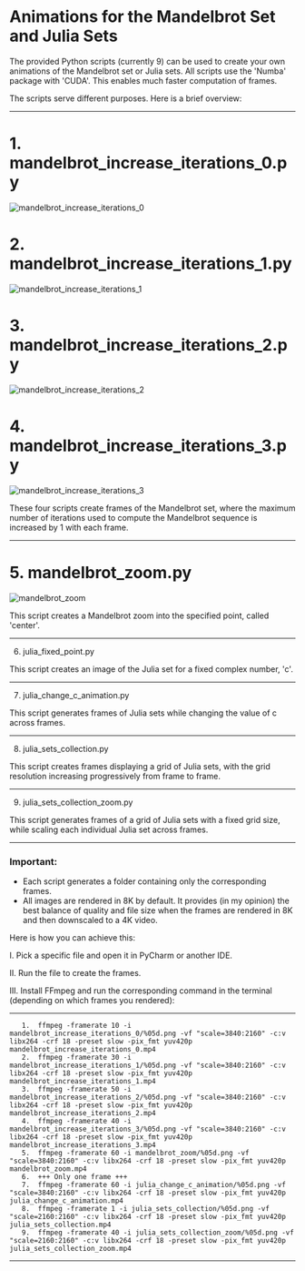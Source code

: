 # Animations for the Mandelbrot Set and Julia Sets

The provided Python scripts (currently 9) can be used to create your own animations of the Mandelbrot set or Julia sets.
All scripts use the 'Numba' package with 'CUDA'. This enables much faster computation of frames.

The scripts serve different purposes. Here is a brief overview:

-----------------------------------------------------------------------------------------------       
  # 1. mandelbrot_increase_iterations_0.py

![mandelbrot_increase_iterations_0](https://github.com/user-attachments/assets/3cae6733-70d7-4bc7-bd52-08a50b96ab25)

  # 2. mandelbrot_increase_iterations_1.py

![mandelbrot_increase_iterations_1](https://github.com/user-attachments/assets/0ac6025d-1c43-4456-b7a2-808db344321a)
  
 # 3. mandelbrot_increase_iterations_2.py

![mandelbrot_increase_iterations_2](https://github.com/user-attachments/assets/97bd9225-0ed9-4ca1-a840-1d6f66dc98bf)

 # 4. mandelbrot_increase_iterations_3.py
 
 ![mandelbrot_increase_iterations_3](https://github.com/user-attachments/assets/0c54cfef-e7cd-49d8-8bd9-a2b7dbef2af4)

     
These four scripts create frames of the Mandelbrot set, where the maximum number of iterations used to compute the Mandelbrot sequence is increased by 1 with each frame.

-----------------------------------------------------------------------------------------------       
 # 5. mandelbrot_zoom.py

 ![mandelbrot_zoom](https://github.com/user-attachments/assets/91ef08c2-bea0-4036-85c6-3d0ae5e71939)

     
This script creates a Mandelbrot zoom into the specified point, called 'center'.

-----------------------------------------------------------------------------------------------       

  6. julia_fixed_point.py
     
This script creates an image of the Julia set for a fixed complex number, 'c'.

-----------------------------------------------------------------------------------------------       

  7. julia_change_c_animation.py
      
This script generates frames of Julia sets while changing the value of c across frames.

-----------------------------------------------------------------------------------------------       

  8. julia_sets_collection.py
      
This script creates frames displaying a grid of Julia sets, with the grid resolution increasing progressively from frame to frame.

-----------------------------------------------------------------------------------------------       

  9. julia_sets_collection_zoom.py
      
This script generates frames of a grid of Julia sets with a fixed grid size, while scaling each individual Julia set across frames.

-----------------------------------------------------------------------------------------------       
      
### Important: 
  - Each script generates a folder containing only the corresponding frames.
  - All images are rendered in 8K by default.
It provides (in my opinion) the best balance of quality and file size when the frames are rendered in 8K and then downscaled to a 4K video.

Here is how you can achieve this:

I.    Pick a specific file and open it in PyCharm or another IDE.

II.   Run the file to create the frames.

III.  Install FFmpeg and run the corresponding command in the terminal (depending on which frames you rendered):

-----------------------------------------------------------------------------------------------       
       1.  ffmpeg -framerate 10 -i mandelbrot_increase_iterations_0/%05d.png -vf "scale=3840:2160" -c:v libx264 -crf 18 -preset slow -pix_fmt yuv420p mandelbrot_increase_iterations_0.mp4
       2.  ffmpeg -framerate 30 -i mandelbrot_increase_iterations_1/%05d.png -vf "scale=3840:2160" -c:v libx264 -crf 18 -preset slow -pix_fmt yuv420p mandelbrot_increase_iterations_1.mp4
       3.  ffmpeg -framerate 50 -i mandelbrot_increase_iterations_2/%05d.png -vf "scale=3840:2160" -c:v libx264 -crf 18 -preset slow -pix_fmt yuv420p mandelbrot_increase_iterations_2.mp4
       4.  ffmpeg -framerate 40 -i mandelbrot_increase_iterations_3/%05d.png -vf "scale=3840:2160" -c:v libx264 -crf 18 -preset slow -pix_fmt yuv420p mandelbrot_increase_iterations_3.mp4      
       5.  ffmpeg -framerate 60 -i mandelbrot_zoom/%05d.png -vf "scale=3840:2160" -c:v libx264 -crf 18 -preset slow -pix_fmt yuv420p mandelbrot_zoom.mp4
       6.  +++ Only one frame +++
       7.  ffmpeg -framerate 60 -i julia_change_c_animation/%05d.png -vf "scale=3840:2160" -c:v libx264 -crf 18 -preset slow -pix_fmt yuv420p julia_change_c_animation.mp4
       8.  ffmpeg -framerate 1 -i julia_sets_collection/%05d.png -vf "scale=2160:2160" -c:v libx264 -crf 18 -preset slow -pix_fmt yuv420p julia_sets_collection.mp4
       9.  ffmpeg -framerate 40 -i julia_sets_collection_zoom/%05d.png -vf "scale=2160:2160" -c:v libx264 -crf 18 -preset slow -pix_fmt yuv420p julia_sets_collection_zoom.mp4
-----------------------------------------------------------------------------------------------       

